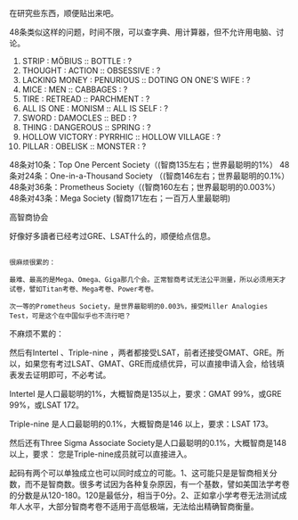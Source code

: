 在研究些东西，顺便贴出来吧。

48条类似这样的问题，时间不限，可以查字典、用计算器，但不允许用电脑、讨论。

1. STRIP : MÖBIUS :: BOTTLE : ?
2. THOUGHT : ACTION :: OBSESSIVE : ?
3. LACKING MONEY : PENURIOUS :: DOTING ON ONE'S WIFE : ?
4. MICE : MEN :: CABBAGES : ?
5. TIRE : RETREAD :: PARCHMENT : ?
6. ALL IS ONE : MONISM :: ALL IS SELF : ?
7. SWORD : DAMOCLES :: BED : ?
8. THING : DANGEROUS :: SPRING : ?
9. HOLLOW VICTORY : PYRRHIC :: HOLLOW VILLAGE : ?
10. PILLAR : OBELISK :: MONSTER : ?

48条对10条：Top One Percent Society（(智商135左右；世界最聪明的1%）
48条对24条：One-in-a-Thousand Society （(智商146左右；世界最聪明的0.1%）
48条对36条：Prometheus Society（(智商160左右；世界最聪明的0.003%）
48条对43条：Mega Society (智商171左右；一百万人里最聪明)

高智商协会

好像好多讀者已经考过GRE、LSAT什么的，顺便给点信息。

~~~~~~~~~

很麻烦很累的：

最难、最高的是Mega、Omega、Giga那几个会。正常智商考试无法公平测量，所以必须用天才试卷，譬如Titan考卷、Mega考卷、Power考卷。

次一等的Prometheus Society，是世界最聪明的0.003%，接受Miller Analogies Test，可是这个在中国似乎也不流行吧？

~~~~~~~~~

不麻烦不累的：

然后有Intertel 、Triple-nine ，两者都接受LSAT，前者还接受GMAT、GRE。所以，如果您有考过LSAT、GMAT、GRE而成绩优异，可以直接申请入会，给钱填表发去证明即可，不必考试。

Intertel 是人口最聪明的1%，大概智商是135以上，要求：GMAT 99%，或GRE 99%，或LSAT 172。

Triple-nine 是人口最聪明的0.1%，大概智商是146 以上，要求：LSAT 173。

然后还有Three Sigma Associate Society是人口最聪明的0.1%，大概智商是148 以上，要求： 您是Triple-nine成员就可以直接进入。

起码有两个可以单独成立也可以同时成立的可能。1、这可能只是是智商相关分数，而不是智商数。很多考试因为各种复杂原因，有一个基数，譬如美国法学考卷的分数是从120-180。120是最低分，相当于0分。2、正如拿小学考卷无法测试成年人水平，大部分智商考卷不适用于高低极端，无法给出精确智商衡量。
